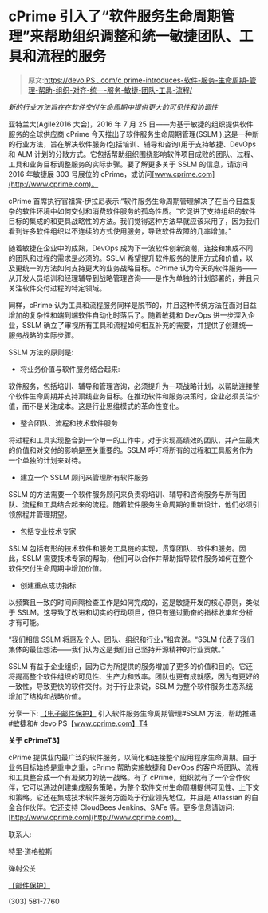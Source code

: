 # cPrime 引入了“软件服务生命周期管理”来帮助组织调整和统一敏捷团队、工具和流程的服务

> 原文:[https://devo PS . com/c prime-introduces-软件-服务-生命周期-管理-帮助-组织-对齐-统一-服务-敏捷-团队-工具-流程/](https://devops.com/cprime-introduces-software-services-lifecycle-management-help-organizations-align-unify-services-agile-teams-tools-processes/)

*新的行业方法旨在在软件交付生命周期中提供更大的可见性和协调性*

亚特兰大(Agile2016 大会)，2016 年 7 月 25 日——为基于敏捷的组织提供软件服务的全球供应商 cPrime 今天推出了软件服务生命周期管理(SSLM ),这是一种新的行业方法，旨在解决软件服务(包括培训、辅导和咨询)用于支持敏捷、DevOps 和 ALM 计划的分散方式。它包括帮助组织围绕影响软件项目成败的团队、过程、工具和业务目标调整服务的实际步骤。要了解更多关于 SSLM 的信息，请访问 2016 年敏捷展 303 号展位的 cPrime，或访问[www.cprime.com](http://www.cprime.com)。

cPrime 首席执行官祖宾·伊拉尼表示:“软件服务生命周期管理解决了在当今日益复杂的软件环境中如何交付和消费软件服务的孤岛性质。“它促进了支持组织的软件目标的集成的和更具战略性的方法。我们觉得这种方法早就应该采用了，因为我们看到许多软件组织以不连续的方式使用服务，导致软件故障的几率增加。”

随着敏捷在企业中的成熟，DevOps 成为下一波软件创新浪潮，连接和集成不同的团队和过程的需求是必须的。SSLM 希望提升软件服务的使用方式和价值，以及更统一的方法如何支持更大的业务战略目标。cPrime 认为今天的软件服务——从开发人员培训和经理辅导到战略管理咨询——是作为单独的计划部署的，并且只关注软件交付过程的特定领域。

同样，cPrime 认为工具和流程服务同样是脱节的，并且这种传统方法在面对日益增加的复杂性和端到端软件自动化时落后了。随着敏捷和 DevOps 进一步深入企业，SSLM 确立了审视所有工具和流程如何相互补充的需要，并提供了创建统一服务战略的实际步骤。

SSLM 方法的原则是:

*   将业务价值与软件服务结合起来:

软件服务，包括培训、辅导和管理咨询，必须提升为一项战略计划，以帮助连接整个软件生命周期并支持顶线业务目标。在推动软件和服务决策时，企业必须关注价值，而不是关注成本。这是行业思维模式的革命性变化。

*   整合团队、流程和技术软件服务

将过程和工具实现整合到一个单一的工作中，对于实现高绩效的团队，并产生最大的价值和对交付的影响是至关重要的。SSLM 呼吁将所有的过程和工具服务作为一个单独的计划来对待。

*   建立一个 SSLM 顾问来管理所有软件服务

SSLM 的方法需要一个软件服务顾问来负责将培训、辅导和咨询服务与所有团队、流程和工具结合起来的流程。随着软件服务生命周期的重新设计，他们必须引领旅程并管理期望。

*   包括专业技术专家

SSLM 包括有形的技术软件和服务工具链的实现，贯穿团队、软件和服务。因此，SSLM 需要技术专家的帮助，他们可以合作并帮助指导软件服务如何在整个软件交付生命周期中增加价值。

*   创建重点成功指标

以频繁且一致的时间间隔检查工作是如何完成的，这是敏捷开发的核心原则，类似于 SSLM。这导致了改进和切实的行动项目，但只有通过勤奋的指标收集和分析才有可能。

“我们相信 SSLM 将惠及个人、团队、组织和行业，”祖宾说。“SSLM 代表了我们集体的最佳想法——我们认为这是我们自己坚持开源精神的行业贡献。”

SSLM 有益于企业组织，因为它为所提供的服务增加了更多的价值和目的。它还将提高整个软件组织的可见性、生产力和效率。团队也更有成就感，因为有更好的一致性，导致更快的软件交付。对于行业来说，SSLM 为整个软件服务生态系统增加了结构和战略价值。

分享一下: [【电子邮件保护】](/cdn-cgi/l/email-protection#fed0be9dae8c97939b) 引入软件服务生命周期管理#SSLM 方法，帮助推进#敏捷和# devo PS【www.cprime.com】T4

**关于 cPrimeT3】**

cPrime 提供业内最广泛的软件服务，以简化和连接整个应用程序生命周期。由于业务目标始终是重中之重，cPrime 帮助实施敏捷和 DevOps 的客户将团队、流程和工具整合成一个有凝聚力的统一战略。有了 cPrime，组织就有了一个合作伙伴，它可以通过创建集成服务策略，为整个软件交付生命周期提供可见性、上下文和策略。它还在集成技术软件服务方面处于行业领先地位，并且是 Atlassian 的白金合作伙伴。它还支持 CloudBees Jenkins、SAFe 等。更多信息请访问:[http://www.cprime.com](http://www.cprime.com)。

联系人:

特里·道格拉斯

弹射公关

[【邮件保护】](/cdn-cgi/l/email-protection#0470606b71636865774467657065747168707476296d762a676b69)

(303) 581-7760